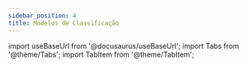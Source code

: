 ```yaml
---
sidebar_position: 4
title: Modelos de Classificação
---
```


import useBaseUrl from '@docusaurus/useBaseUrl';
import Tabs from '@theme/Tabs';
import TabItem from '@theme/TabItem';
